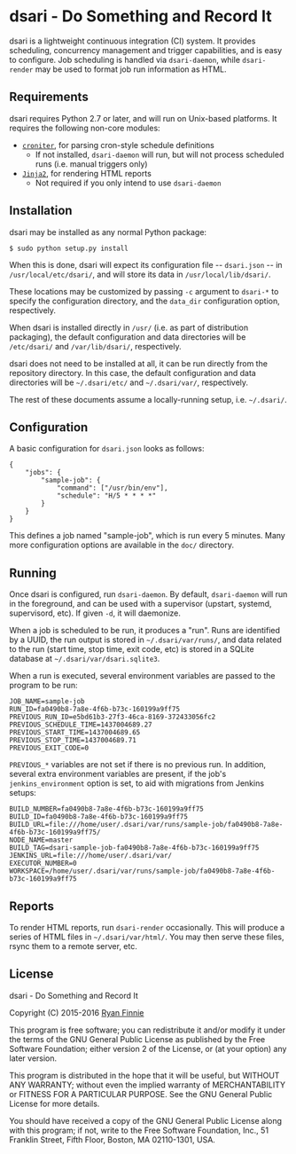 # dsari - Do Something and Record It

dsari is a lightweight continuous integration (CI) system.
It provides scheduling, concurrency management and trigger capabilities, and is easy to configure.
Job scheduling is handled via `dsari-daemon`, while `dsari-render` may be used to format job run information as HTML.

## Requirements

dsari requires Python 2.7 or later, and will run on Unix-based platforms.
It requires the following non-core modules:

  - [`croniter`](https://pypi.python.org/pypi/croniter/), for parsing cron-style schedule definitions
    - If not installed, `dsari-daemon` will run, but will not process scheduled runs (i.e. manual triggers only)
  - [`Jinja2`](http://jinja.pocoo.org/), for rendering HTML reports
    - Not required if you only intend to use `dsari-daemon`

## Installation

dsari may be installed as any normal Python package:

    $ sudo python setup.py install

When this is done, dsari will expect its configuration file -- `dsari.json` -- in `/usr/local/etc/dsari/`, and will store its data in `/usr/local/lib/dsari/`.

These locations may be customized by passing `-c` argument to `dsari-*` to specify the configuration directory, and the `data_dir` configuration option, respectively.

When dsari is installed directly in `/usr/` (i.e. as part of distribution packaging), the default configuration and data directories will be `/etc/dsari/` and `/var/lib/dsari/`, respectively.

dsari does not need to be installed at all, it can be run directly from the repository directory.
In this case, the default configuration and data directories will be `~/.dsari/etc/` and `~/.dsari/var/`, respectively.

The rest of these documents assume a locally-running setup, i.e. `~/.dsari/`.

## Configuration

A basic configuration for `dsari.json` looks as follows:

    {
        "jobs": {
            "sample-job": {
                "command": ["/usr/bin/env"],
                "schedule": "H/5 * * * *"
            }
        }
    }

This defines a job named "sample-job", which is run every 5 minutes.
Many more configuration options are available in the `doc/` directory.

## Running

Once dsari is configured, run `dsari-daemon`.
By default, `dsari-daemon` will run in the foreground, and can be used with a supervisor (upstart, systemd, supervisord, etc).
If given `-d`, it will daemonize.

When a job is scheduled to be run, it produces a "run".
Runs are identified by a UUID, the run output is stored in `~/.dsari/var/runs/`, and data related to the run (start time, stop time, exit code, etc) is stored in a SQLite database at `~/.dsari/var/dsari.sqlite3`.

When a run is executed, several environment variables are passed to the program to be run:

    JOB_NAME=sample-job
    RUN_ID=fa0490b8-7a8e-4f6b-b73c-160199a9ff75
    PREVIOUS_RUN_ID=e5bd61b3-27f3-46ca-8169-372433056fc2
    PREVIOUS_SCHEDULE_TIME=1437004689.27
    PREVIOUS_START_TIME=1437004689.65
    PREVIOUS_STOP_TIME=1437004689.71
    PREVIOUS_EXIT_CODE=0

`PREVIOUS_*` variables are not set if there is no previous run.
In addition, several extra environment variables are present, if the job's `jenkins_environment` option is set, to aid with migrations from Jenkins setups:

    BUILD_NUMBER=fa0490b8-7a8e-4f6b-b73c-160199a9ff75
    BUILD_ID=fa0490b8-7a8e-4f6b-b73c-160199a9ff75
    BUILD_URL=file:///home/user/.dsari/var/runs/sample-job/fa0490b8-7a8e-4f6b-b73c-160199a9ff75/
    NODE_NAME=master
    BUILD_TAG=dsari-sample-job-fa0490b8-7a8e-4f6b-b73c-160199a9ff75
    JENKINS_URL=file:///home/user/.dsari/var/
    EXECUTOR_NUMBER=0
    WORKSPACE=/home/user/.dsari/var/runs/sample-job/fa0490b8-7a8e-4f6b-b73c-160199a9ff75

## Reports

To render HTML reports, run `dsari-render` occasionally.
This will produce a series of HTML files in `~/.dsari/var/html/`.
You may then serve these files, rsync them to a remote server, etc.

## License

dsari - Do Something and Record It

Copyright (C) 2015-2016 [Ryan Finnie](http://www.finnie.org/)

This program is free software; you can redistribute it and/or
modify it under the terms of the GNU General Public License
as published by the Free Software Foundation; either version 2
of the License, or (at your option) any later version.

This program is distributed in the hope that it will be useful,
but WITHOUT ANY WARRANTY; without even the implied warranty of
MERCHANTABILITY or FITNESS FOR A PARTICULAR PURPOSE.  See the
GNU General Public License for more details.

You should have received a copy of the GNU General Public License
along with this program; if not, write to the Free Software
Foundation, Inc., 51 Franklin Street, Fifth Floor, Boston, MA
02110-1301, USA.


